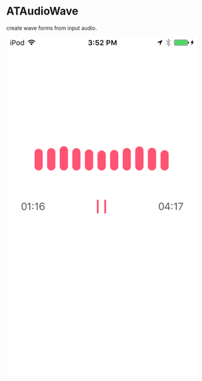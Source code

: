 # ATAudioWave
create wave forms from input audio. 

![alt tag](https://github.com/amrittrivedir/ATAudioWave/blob/master/ATWaveforms.PNG)

